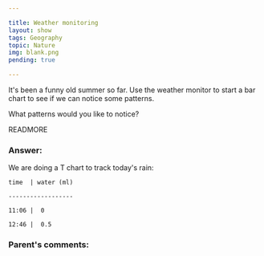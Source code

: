 ```yaml
---

title: Weather monitoring
layout: show
tags: Geography
topic: Nature
img: blank.png
pending: true

---
```


It's been a funny old summer so far. Use the weather monitor to start a bar chart to see if we can notice some patterns.

What patterns would you like to notice?

READMORE

### Answer:

We are doing a T chart to track today's rain:


`time  | water (ml)`

`------------------`

`11:06 |  0`

`12:46 |  0.5`


### Parent's comments:
